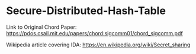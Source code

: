 # Secure-Distributed-Hash-Table

Link to Original Chord Paper: https://pdos.csail.mit.edu/papers/chord:sigcomm01/chord_sigcomm.pdf

Wikipedia article covering IDA: https://en.wikipedia.org/wiki/Secret_sharing
